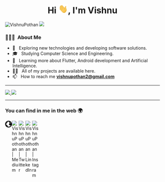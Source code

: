 <h1 align="center">Hi <img src="https://github.com/VishnuPothan/VishnuPothan/blob/main/extras/Hi.gif" height="30px" />, I'm Vishnu</h1>

<p align="left">
  <img src="https://komarev.com/ghpvc/?username=VishnuPothan" alt="VishnuPothan" />
  <a href="mailto:vishnupothan2@gmail.com"><img src='https://img.shields.io/badge/Gmail-mail%20me-red' /></a>
</p>

<h3> 👨🏻‍💻 &nbsp;About Me </h3>

- 🤔 &nbsp; Exploring new technologies and developing software solutions.
- 🎓 &nbsp; Studying Computer Science and Engineering.
- 🌱 &nbsp; Learning more about Flutter, Android development and Artificial Intelligence.
- 👨‍💻 &nbsp; All of my projects are available here.
- 📫 &nbsp; How to reach me **vishnupothan2@gmail.com**

---

<a href="https://github.com/VishnuPothan">
  <img height="180em" src="https://github-readme-stats.vercel.app/api?username=VishnuPothan&theme=buefy&show_icons=true" />
  <img height="180em" src="https://github-readme-stats.vercel.app/api/top-langs/?username=VishnuPothan&theme=buefy&layout=compact" />
</a>

---

<p align="center">

### You can find in me in the web 🌍
[<img align="left" alt="VishnuPothan" width="22px" src="https://raw.githubusercontent.com/iconic/open-iconic/master/svg/globe.svg" />][website]
[<img align="left" alt="VishnuPothan | Medium" width="22px" src="https://cdn.jsdelivr.net/npm/simple-icons@v3/icons/medium.svg" />][medium]
[<img align="left" alt="VishnuPothan | Twitter" width="22px" src="https://cdn.jsdelivr.net/npm/simple-icons@v3/icons/twitter.svg" />][twitter]
[<img align="left" alt="VishnuPothan | LinkedIn" width="22px" src="https://cdn.jsdelivr.net/npm/simple-icons@v3/icons/linkedin.svg" />][linkedin]
[<img align="left" alt="VishnuPothan | Instagram" width="22px" src="https://cdn.jsdelivr.net/npm/simple-icons@v3/icons/instagram.svg" />][instagram]

</p>

[website]: https://vishnu-pothan.herokuapp.com/
[twitter]: https://twitter.com/vishnu_pothan
[instagram]: https://www.instagram.com/visnu_pothan/
[linkedin]: https://www.linkedin.com/in/vishnu-pothan/
[medium]: https://medium.com/@vishnupothan2

